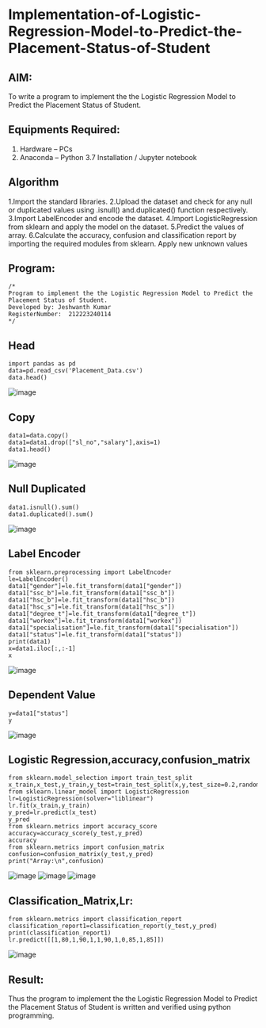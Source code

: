 # Implementation-of-Logistic-Regression-Model-to-Predict-the-Placement-Status-of-Student

## AIM:
To write a program to implement the the Logistic Regression Model to Predict the Placement Status of Student.

## Equipments Required:
1. Hardware – PCs
2. Anaconda – Python 3.7 Installation / Jupyter notebook

## Algorithm

1.Import the standard libraries.
2.Upload the dataset and check for any null or duplicated values using .isnull() and.duplicated() function respectively.
3.Import LabelEncoder and encode the dataset.
4.Import LogisticRegression from sklearn and apply the model on the dataset.
5.Predict the values of array.
6.Calculate the accuracy, confusion and classification report by importing the required modules from sklearn. Apply new unknown values

## Program:
```
/*
Program to implement the the Logistic Regression Model to Predict the Placement Status of Student.
Developed by: Jeshwanth Kumar
RegisterNumber:  212223240114
*/
```
## Head
```
import pandas as pd
data=pd.read_csv('Placement_Data.csv')
data.head()
```
![image](https://github.com/Jeshwanthkumarpayyavula/Implementation-of-Logistic-Regression-Model-to-Predict-the-Placement-Status-of-Student/assets/145742402/58f776d2-6a40-46ab-8d9c-afab7d7a65fa)

## Copy
```
data1=data.copy()
data1=data1.drop(["sl_no","salary"],axis=1)
data1.head()
```
![image](https://github.com/Jeshwanthkumarpayyavula/Implementation-of-Logistic-Regression-Model-to-Predict-the-Placement-Status-of-Student/assets/145742402/22b1b092-72aa-4f87-adea-df33b366fd28)

## Null Duplicated
```
data1.isnull().sum()
data1.duplicated().sum()
```
![image](https://github.com/Jeshwanthkumarpayyavula/Implementation-of-Logistic-Regression-Model-to-Predict-the-Placement-Status-of-Student/assets/145742402/cc75f313-c0f8-4d6f-934d-743e32037183)
## Label Encoder
```
from sklearn.preprocessing import LabelEncoder
le=LabelEncoder()
data1["gender"]=le.fit_transform(data1["gender"])
data1["ssc_b"]=le.fit_transform(data1["ssc_b"])
data1["hsc_b"]=le.fit_transform(data1["hsc_b"])
data1["hsc_s"]=le.fit_transform(data1["hsc_s"])
data1["degree_t"]=le.fit_transform(data1["degree_t"])
data1["workex"]=le.fit_transform(data1["workex"])
data1["specialisation"]=le.fit_transform(data1["specialisation"])
data1["status"]=le.fit_transform(data1["status"])
print(data1)
x=data1.iloc[:,:-1]
x
```
![image](https://github.com/Jeshwanthkumarpayyavula/Implementation-of-Logistic-Regression-Model-to-Predict-the-Placement-Status-of-Student/assets/145742402/1b56f9c7-368e-4a7b-96ca-120db946f771)
## Dependent Value
```
y=data1["status"]
y
```
![image](https://github.com/Jeshwanthkumarpayyavula/Implementation-of-Logistic-Regression-Model-to-Predict-the-Placement-Status-of-Student/assets/145742402/905384b3-5469-497b-a66c-0d73a01493d0)

## Logistic Regression,accuracy,confusion_matrix
```
from sklearn.model_selection import train_test_split
x_train,x_test,y_train,y_test=train_test_split(x,y,test_size=0.2,random_state=0)
from sklearn.linear_model import LogisticRegression
lr=LogisticRegression(solver="liblinear")
lr.fit(x_train,y_train)
y_pred=lr.predict(x_test)
y_pred
from sklearn.metrics import accuracy_score
accuracy=accuracy_score(y_test,y_pred)
accuracy
from sklearn.metrics import confusion_matrix
confusion=confusion_matrix(y_test,y_pred)
print("Array:\n",confusion)

```
![image](https://github.com/Jeshwanthkumarpayyavula/Implementation-of-Logistic-Regression-Model-to-Predict-the-Placement-Status-of-Student/assets/145742402/09dc2a0f-e9b5-4200-9b58-4f04a448e089)
![image](https://github.com/Jeshwanthkumarpayyavula/Implementation-of-Logistic-Regression-Model-to-Predict-the-Placement-Status-of-Student/assets/145742402/f700dcd8-ecbc-4943-a0ca-7ea94f44e654)
![image](https://github.com/Jeshwanthkumarpayyavula/Implementation-of-Logistic-Regression-Model-to-Predict-the-Placement-Status-of-Student/assets/145742402/d8b9adb2-5d3a-41fc-8fa2-228d32846f43)
## Classification_Matrix,Lr:
```
from sklearn.metrics import classification_report
classification_report1=classification_report(y_test,y_pred)
print(classification_report1)
lr.predict([[1,80,1,90,1,1,90,1,0,85,1,85]])
```
![image](https://github.com/Jeshwanthkumarpayyavula/Implementation-of-Logistic-Regression-Model-to-Predict-the-Placement-Status-of-Student/assets/145742402/9a1238e1-e037-484a-b9b6-d9cab198aa77)
## Result:
Thus the program to implement the the Logistic Regression Model to Predict the Placement Status of Student is written and verified using python programming.
